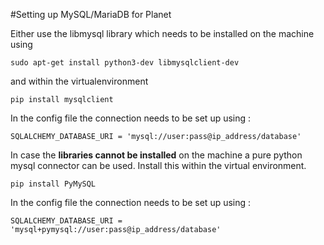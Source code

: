 #Setting up MySQL/MariaDB for Planet

Either use the libmysql library which needs to be installed on the machine using

    sudo apt-get install python3-dev libmysqlclient-dev

and within the virtualenvironment
 
    pip install mysqlclient
 
In the config file the connection needs to be set up using :

    SQLALCHEMY_DATABASE_URI = 'mysql://user:pass@ip_address/database'


In case the **libraries cannot be installed** on the machine a pure python mysql connector can be used. Install this within
the virtual environment. 

    pip install PyMySQL

In the config file the connection needs to be set up using :

    SQLALCHEMY_DATABASE_URI = 'mysql+pymysql://user:pass@ip_address/database'